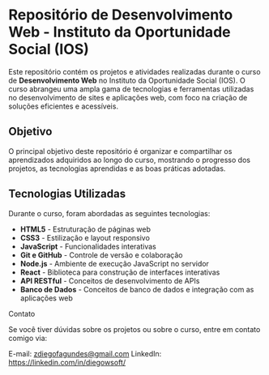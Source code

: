 # Repositório de Desenvolvimento Web - Instituto da Oportunidade Social (IOS)

Este repositório contém os projetos e atividades realizadas durante o curso de **Desenvolvimento Web** no Instituto da Oportunidade Social (IOS). O curso abrangeu uma ampla gama de tecnologias e ferramentas utilizadas no desenvolvimento de sites e aplicações web, com foco na criação de soluções eficientes e acessíveis.

## Objetivo

O principal objetivo deste repositório é organizar e compartilhar os aprendizados adquiridos ao longo do curso, mostrando o progresso dos projetos, as tecnologias aprendidas e as boas práticas adotadas.

## Tecnologias Utilizadas

Durante o curso, foram abordadas as seguintes tecnologias:

- **HTML5** - Estruturação de páginas web
- **CSS3** - Estilização e layout responsivo
- **JavaScript** - Funcionalidades interativas
- **Git e GitHub** - Controle de versão e colaboração
- **Node.js** - Ambiente de execução JavaScript no servidor
- **React** - Biblioteca para construção de interfaces interativas
- **API RESTful** - Conceitos de desenvolvimento de APIs
- **Banco de Dados** - Conceitos de banco de dados e integração com as aplicações web


Contato

Se você tiver dúvidas sobre os projetos ou sobre o curso, entre em contato comigo via:

E-mail: zdiegofagundes@gmail.com
LinkedIn: https://linkedin.com/in/diegowsoft/


